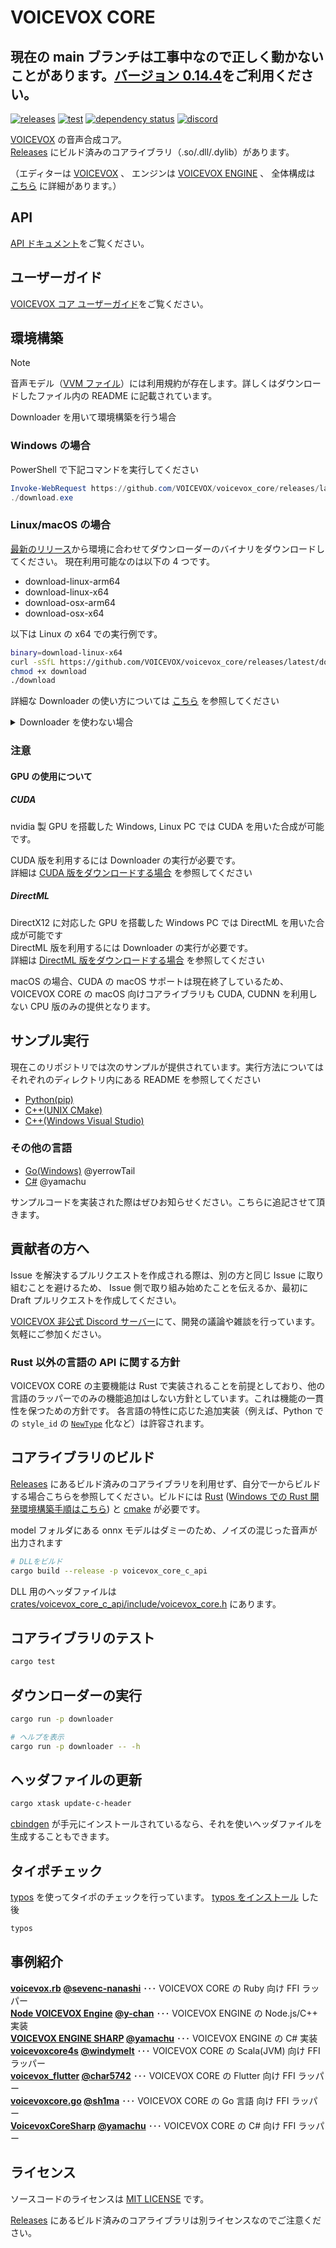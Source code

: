 # VOICEVOX CORE

## **現在の main ブランチは工事中なので正しく動かないことがあります。[バージョン 0.14.4](https://github.com/VOICEVOX/voicevox_core/tree/0.14.4)をご利用ください。**

[![releases](https://img.shields.io/github/v/release/VOICEVOX/voicevox_core?label=release)](https://github.com/VOICEVOX/voicevox_core/releases)
[![test](https://github.com/VOICEVOX/voicevox_core/actions/workflows/test.yml/badge.svg)](https://github.com/VOICEVOX/voicevox_core/actions/workflows/test.yml)
[![dependency status](https://deps.rs/repo/github/VOICEVOX/voicevox_core/status.svg)](https://deps.rs/repo/github/VOICEVOX/voicevox_core)
[![discord](https://img.shields.io/discord/879570910208733277?color=5865f2&label=&logo=discord&logoColor=ffffff)](https://discord.gg/WMwWetrzuh)

[VOICEVOX](https://voicevox.hiroshiba.jp/) の音声合成コア。  
[Releases](https://github.com/VOICEVOX/voicevox_core/releases) にビルド済みのコアライブラリ（.so/.dll/.dylib）があります。

（エディターは [VOICEVOX](https://github.com/VOICEVOX/voicevox/) 、
エンジンは [VOICEVOX ENGINE](https://github.com/VOICEVOX/voicevox_engine/) 、
全体構成は [こちら](https://github.com/VOICEVOX/voicevox/blob/main/docs/%E5%85%A8%E4%BD%93%E6%A7%8B%E6%88%90.md) に詳細があります。）

## API

[API ドキュメント](https://voicevox.github.io/voicevox_core/apis/c_api/globals_func.html)をご覧ください。

## ユーザーガイド

[VOICEVOX コア ユーザーガイド](./docs/usage.md)をご覧ください。

## 環境構築

> [!NOTE]
> 音声モデル（[VVM ファイル](./docs/vvm.md)）には利用規約が存在します。詳しくはダウンロードしたファイル内の README に記載されています。

Downloader を用いて環境構築を行う場合

### Windows の場合

PowerShell で下記コマンドを実行してください

```PowerShell
Invoke-WebRequest https://github.com/VOICEVOX/voicevox_core/releases/latest/download/download-windows-x64.exe -OutFile ./download.exe
./download.exe
```

### Linux/macOS の場合

[最新のリリース](https://github.com/VOICEVOX/voicevox_core/releases/latest)から環境に合わせてダウンローダーのバイナリをダウンロードしてください。
現在利用可能なのは以下の 4 つです。

- download-linux-arm64
- download-linux-x64
- download-osx-arm64
- download-osx-x64

以下は Linux の x64 での実行例です。

```bash
binary=download-linux-x64
curl -sSfL https://github.com/VOICEVOX/voicevox_core/releases/latest/download/${binary} -o download
chmod +x download
./download
```

詳細な Downloader の使い方については [こちら](./docs/downloader.md) を参照してください

<details>
<summary> Downloader を使わない場合</summary>

<!--
#### Raspberry Pi (armhf)の場合

Raspberry Pi 用の ONNX Runtime は以下からダウンロードできます。

- <https://github.com/VOICEVOX/onnxruntime-builder/releases>

動作には、libgomp のインストールが必要です。
-->

1. まず [Releases](https://github.com/VOICEVOX/voicevox_core/releases/latest) からダウンロードしたコアライブラリの zip を、適当なディレクトリ名で展開します。CUDA 版、DirectML 版はかならずその zip ファイルをダウンロードしてください。
2. 同じく Releases から音声モデルの zip をダウンロードしてください。
3. [Open JTalk から配布されている辞書ファイル](https://jaist.dl.sourceforge.net/project/open-jtalk/Dictionary/open_jtalk_dic-1.11/open_jtalk_dic_utf_8-1.11.tar.gz) をダウンロードしてコアライブラリを展開したディレクトリに展開してください。
4. CUDA や DirectML を利用する場合は、 [追加ライブラリ](https://github.com/VOICEVOX/voicevox_additional_libraries/releases/latest) をダウンロードして、コアライブラリを展開したディレクトリに展開してください。

</details>

### 注意

#### GPU の使用について

##### CUDA

nvidia 製 GPU を搭載した Windows, Linux PC では CUDA を用いた合成が可能です。

CUDA 版を利用するには Downloader の実行が必要です。  
詳細は [CUDA 版をダウンロードする場合](./docs/downloader.md#cuda) を参照してください

##### DirectML

DirectX12 に対応した GPU を搭載した Windows PC では DirectML を用いた合成が可能です  
DirectML 版を利用するには Downloader の実行が必要です。  
詳細は [DirectML 版をダウンロードする場合](./docs/downloads/downloader.md#directml) を参照してください

macOS の場合、CUDA の macOS サポートは現在終了しているため、VOICEVOX CORE の macOS 向けコアライブラリも CUDA, CUDNN を利用しない CPU 版のみの提供となります。

<!--
#### Raspberry Piでの使用について

Raspberry PiなどのarmhアーキテクチャPCでの使用では、環境構築時に https://github.com/VOICEVOX/onnxruntime-builder/releases にある独自ビルドのonnxruntimeを使用する必要があります。
そのため、環境にあったファイルのURLを取得し、上記例の代わりに
```bash
python configure.py --ort_download_link <独自ビルドonnxruntimeのURL>
```
を実行してください

また、動作には、libgomp のインストールが必要です。

```shell
sudo apt install libgomp1
```
-->

## サンプル実行

現在このリポジトリでは次のサンプルが提供されています。実行方法についてはそれぞれのディレクトリ内にある README を参照してください

- [Python(pip)](./example/python)
- [C++(UNIX CMake)](./example/cpp/unix)
- [C++(Windows Visual Studio)](./example/cpp/windows)

### その他の言語

- [Go(Windows)](https://github.com/yerrowTail/voicevox_core_go_sample) @yerrowTail
- [C#](https://github.com/yamachu/VoicevoxCoreSharp) @yamachu

サンプルコードを実装された際はぜひお知らせください。こちらに追記させて頂きます。

## 貢献者の方へ

Issue を解決するプルリクエストを作成される際は、別の方と同じ Issue に取り組むことを避けるため、
Issue 側で取り組み始めたことを伝えるか、最初に Draft プルリクエストを作成してください。

[VOICEVOX 非公式 Discord サーバー](https://discord.gg/WMwWetrzuh)にて、開発の議論や雑談を行っています。気軽にご参加ください。

### Rust 以外の言語の API に関する方針

VOICEVOX CORE の主要機能は Rust で実装されることを前提としており、他の言語のラッパーでのみの機能追加はしない方針としています。これは機能の一貫性を保つための方針です。
各言語の特性に応じた追加実装（例えば、Python での `style_id` の [`NewType`](https://docs.python.org/ja/3/library/typing.html#newtype) 化など）は許容されます。

## コアライブラリのビルド

[Releases](https://github.com/VOICEVOX/voicevox_core/releases) にあるビルド済みのコアライブラリを利用せず、自分で一からビルドする場合こちらを参照してください。ビルドには [Rust](https://www.rust-lang.org/ja) ([Windows での Rust 開発環境構築手順はこちら](https://docs.microsoft.com/ja-jp/windows/dev-environment/rust/setup)) と [cmake](https://cmake.org/download/) が必要です。

model フォルダにある onnx モデルはダミーのため、ノイズの混じった音声が出力されます

```bash
# DLLをビルド
cargo build --release -p voicevox_core_c_api
```

DLL 用のヘッダファイルは [crates/voicevox_core_c_api/include/voicevox_core.h](https://github.com/VOICEVOX/voicevox_core/tree/main/crates/voicevox_core_c_api/include/voicevox_core.h) にあります。

## コアライブラリのテスト

```bash
cargo test
```

## ダウンローダーの実行

```bash
cargo run -p downloader

# ヘルプを表示
cargo run -p downloader -- -h
```

## ヘッダファイルの更新

```bash
cargo xtask update-c-header
```

[cbindgen](https://crates.io/crates/cbindgen) が手元にインストールされているなら、それを使いヘッダファイルを生成することもできます。

## タイポチェック

[typos](https://github.com/crate-ci/typos) を使ってタイポのチェックを行っています。
[typos をインストール](https://github.com/crate-ci/typos#install) した後

```bash
typos
```

## 事例紹介

**[voicevox.rb](https://github.com/sevenc-nanashi/voicevox.rb) [@sevenc-nanashi](https://github.com/sevenc-nanashi)** ･･･ VOICEVOX CORE の Ruby 向け FFI ラッパー  
**[Node VOICEVOX Engine](https://github.com/y-chan/node-voicevox-engine) [@y-chan](https://github.com/y-chan)** ･･･ VOICEVOX ENGINE の Node.js/C++ 実装  
**[VOICEVOX ENGINE SHARP](https://github.com/yamachu/VoicevoxEngineSharp) [@yamachu](https://github.com/yamachu)** ･･･ VOICEVOX ENGINE の C# 実装  
**[voicevoxcore4s](https://github.com/windymelt/voicevoxcore4s) [@windymelt](https://github.com/windymelt)** ･･･ VOICEVOX CORE の Scala(JVM) 向け FFI ラッパー  
**[voicevox_flutter](https://github.com/char5742/voicevox_flutter) [@char5742](https://github.com/char5742)** ･･･ VOICEVOX CORE の Flutter 向け FFI ラッパー  
**[voicevoxcore.go](https://github.com/sh1ma/voicevoxcore.go) [@sh1ma](https://github.com/sh1ma)** ･･･ VOICEVOX CORE の Go 言語 向け FFI ラッパー  
**[VoicevoxCoreSharp](https://github.com/yamachu/VoicevoxCoreSharp) [@yamachu](https://github.com/yamachu)** ･･･ VOICEVOX CORE の C# 向け FFI ラッパー

## ライセンス

ソースコードのライセンスは [MIT LICENSE](./LICENSE) です。

[Releases](https://github.com/VOICEVOX/voicevox_core/releases) にあるビルド済みのコアライブラリは別ライセンスなのでご注意ください。
